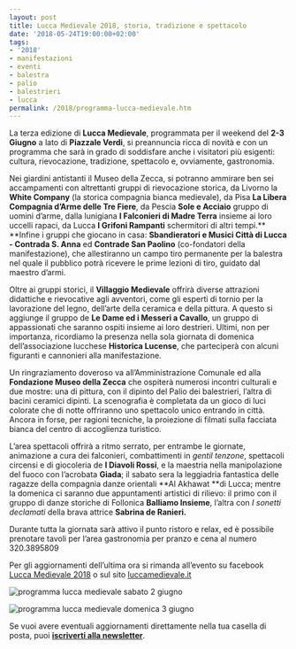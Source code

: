 ```yaml
---
layout: post
title: Lucca Medievale 2018, storia, tradizione e spettacolo
date: '2018-05-24T19:00:00+02:00'
tags:
- '2018'
- manifestazioni
- eventi
- balestra
- palio
- balestrieri
- lucca
permalink: /2018/programma-lucca-medievale.htm
---
```


La terza edizione di **Lucca Medievale**, programmata per il weekend del **2-3**
**Giugno** a lato di **Piazzale Verdi**, si preannuncia ricca di novità e con un
programma che sarà in grado di soddisfare anche i visitatori più esigenti:
cultura, rievocazione, tradizione, spettacolo e, ovviamente, gastronomia.

Nei giardini antistanti il Museo della Zecca, si potranno ammirare ben sei
accampamenti con altrettanti gruppi di rievocazione storica, da Livorno la
**White Company** (la storica compagnia bianca medievale), da Pisa **La Libera
Compagnia d’Arme delle Tre Fiere**, da Pescia **Sole e Acciaio** gruppo di
uomini d’arme, dalla lunigiana **I Falconieri di Madre Terra** insieme ai loro
uccelli rapaci, da Lucca **I Grifoni Rampanti** schermitori di altri tempi.**
**Infine i gruppi che giocano in casa: **Sbandieratori e Musici Città di Lucca -
Contrada S. Anna** ed **Contrade San Paolino** (co-fondatori della
manifestazione), che allestiranno un campo tiro permanente per la balestra nel
quale il pubblico potrà ricevere le prime lezioni di tiro, guidato dal maestro
d’armi.

<!-- more -->

Oltre ai gruppi storici, il **Villaggio Medievale** offrirà diverse attrazioni
didattiche e rievocative agli avventori, come gli esperti di tornio per la
lavorazione del legno, dell’arte della ceramica e della pittura. A questo si
aggiunge il gruppo de **Le Dame ed i Messeri a Cavallo**, un gruppo di
appassionati che saranno ospiti insieme ai loro destrieri. Ultimi, non per
importanza, ricordiamo la presenza nella sola giornata di domenica
dell’associazione lucchese **Historica Lucense**, che parteciperà con alcuni
figuranti e cannonieri alla manifestazione.

Un ringraziamento doveroso va all’Amministrazione Comunale ed alla **Fondazione
Museo della Zecca** che ospiterà numerosi incontri culturali e due mostre: una
di pittura, con il dipinto del Palio dei balestrieri, l’altra di bacini ceramici
dipinti. La scenografia è completata da un gioco di luci colorate che di notte
offriranno uno spettacolo unico entrando in città. Ancora in forse, per ragioni
tecniche, la proiezione di filmati sulla facciata bianca del centro di
accoglienza turistico.

L’area spettacoli offrirà a ritmo serrato, per entrambe le giornate, animazione
a cura dei falconieri, combattimenti in *gentil tenzone*, spettacoli circensi e
di giocoleria de **I Diavoli Rossi**, e la maestria nella manipolazione del
fuoco con l’acrobata **Giada**; il sabato sera la leggiadria fantastica delle
ragazze della compagnia danze orientali **Al Akhawat **di Lucca; mentre la
domenica ci saranno due appuntamenti artistici di rilievo: il primo con il
gruppo di danze storiche di Follonica **Balliamo Insieme**, l’altra con *I
sonetti declamati* della brava attrice **Sabrina de Ranieri.**

Durante tutta la giornata sarà attivo il punto ristoro e relax, ed è possibile
prenotare tavoli per l’area gastronomia per pranzo e cena al numero 320.3895809

Per gli aggiornamenti dell’ultima ora si rimanda all’evento su facebook [Lucca
Medievale 2018](https://www.facebook.com/events/1361447277294892/) o sul sito
[luccamedievale.it](http://luccamedievale.it)

![programma lucca medievale sabato 2
giugno](/images/2018/05/programma_2018_sabato.jpg)

![programma lucca medievale domenica 3
giugno](/images/2018/05/programma_2018_domenica.jpg)

Se vuoi avere eventuali aggiornamenti direttamente nella tua casella di posta,
puoi **[iscriverti alla newsletter](http://eepurl.com/dbx8K9)**.
